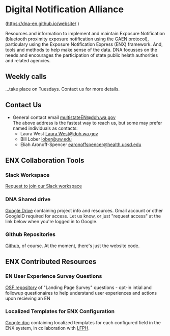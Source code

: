 # Digital Notification Alliance
(<a href="
https://dna-en.github.io/website/
         " target="_blank">https://dna-en.github.io/website/
         </a>)

Resources and information to implement and maintain Exposure Notification (bluetooth proximity exposure notification using the GAEN protocol), particulary using the Exposure Notification Express (ENX) framework.  And, tools and methods to help make sense of the data.  DNA focusses on the needs and encourages the participation of state public helath authorities and related agencies.

## Weekly calls

...take place on Tuesdays.  Contact us for more details.

## Contact Us
   * General contact email <a href="mailto:multistateEN@doh.wa.gov">multistateEN@doh.wa.gov
<br/>The above address is the fastest way to reach us, but some may prefer named individuals as contacts:
       * Laura West <a href="mailto:Laura.West@doh.wa.gov">Laura.West@doh.wa.gov
       * Bill Lober <a href="mailto:lober@uw.edu">lober@uw.edu
       * Eliah Aronoff-Spencer <a href="mailto:earonoffspencer@health.ucsd.edu">earonoffspencer@health.ucsd.edu


## ENX Collaboration Tools
         
### Slack Workspace

<a href="https://westernstatesens.slack.com/" target="_blank">
Request to join our Slack workspace</a>

### DNA Shared drive
<a href="https://drive.google.com/drive/u/0/folders/0AKbIgwpWRL6LUk9PVA" target="_blank">
Google Drive</a> containing project info and resources.  Gmail account or other GoogleID required for access.  Let us know, or just "request access" at the link below when you're logged in to Google.
         
### Github Repositories
<a href="https://github.com/dna-en" target="_blank">
Github</a>, of course. At the moment, there's just the website code.
         
## ENX Contributed Resources         
         
### EN User Experience Survey Questions
<a href="https://osf.io/tnav3/" target="_blank">
OSF repository</a> of "Landing Page Survey" questions - opt-in intial and followup questionaires to help understand user experiences and actions upon recieving an EN

### Localized Templates for ENX Configuration
<a href="https://docs.google.com/document/d/1Rrz98wySceDbApC-zMlKZ_xY0COkWuKL/edit#" target="_blank">
         Google doc</a> containing localized templates for each configured field in the ENX system, in collaboration with <a href="https://www.lfph.io/" target="_blank">LFPH</a>.


       
